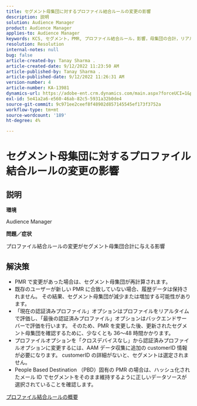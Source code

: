 ```yaml
---
title: セグメント母集団に対するプロファイル結合ルールの変更の影響
description: 説明
solution: Audience Manager
product: Audience Manager
applies-to: Audience Manager
keywords: KCS, セグメント，PMR, プロファイル結合ルール，影響，母集団の合計，リアルタイム母集団，母集団，変更
resolution: Resolution
internal-notes: null
bug: false
article-created-by: Tanay Sharma .
article-created-date: 9/12/2022 11:23:50 AM
article-published-by: Tanay Sharma .
article-published-date: 9/12/2022 11:26:31 AM
version-number: 4
article-number: KA-13981
dynamics-url: https://adobe-ent.crm.dynamics.com/main.aspx?forceUCI=1&pagetype=entityrecord&etn=knowledgearticle&id=02c0eb5d-8d32-ed11-9db1-002248086735
exl-id: 5e41a2a6-e560-46ab-82c5-5931a32b0de4
source-git-commit: 9c971ee2ceef8f48902d857145545ef173f3752a
workflow-type: tm+mt
source-wordcount: '189'
ht-degree: 4%

---
```


# セグメント母集団に対するプロファイル結合ルールの変更の影響

## 説明


<b>環境</b>

Audience Manager



<b>問題／症状</b>

プロファイル結合ルールの変更がセグメント母集団合計に与える影響


## 解決策


- PMR で変更があった場合は、セグメント母集団が再計算されます。
- 既存のユーザーが新しい PMR に合致していない場合、履歴データは保持されません。 その結果、セグメント母集団が減少または増加する可能性があります。
- 「現在の認証済みプロファイル」オプションはプロファイルをリアルタイムで評価し、「最後の認証済みプロファイル」オプションはバックエンドサーバーで評価を行います。 そのため、PMR を変更した後、更新されたセグメント母集団を確認するために、少なくとも 36～48 時間かかります。
- プロファイルオプションを「クロスデバイスなし」から認証済みプロファイルオプションに変更するには、AAM データ収集に追加の customerID 情報が必要になります。 customerID の詳細がないと、セグメントは選定されません。
- People Based Destination （PBD）固有の PMR の場合は、ハッシュ化されたメール ID でセグメントをそのまま維持するように正しいデータソースが選択されていることを確認します。




[プロファイル結合ルールの概要](https://experienceleague.adobe.com/docs/audience-manager/user-guide/features/profile-merge-rules/merge-rules-overview.html?lang=en)
